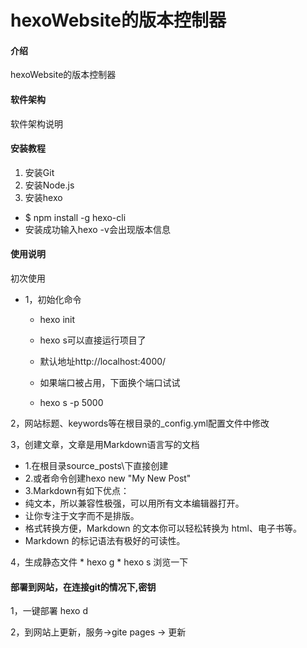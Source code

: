 # hexoWebsite的版本控制器

#### 介绍
hexoWebsite的版本控制器

#### 软件架构
软件架构说明


#### 安装教程

1.  安装Git
2.  安装Node.js
3.  安装hexo
  * $ npm install -g hexo-cli
  * 安装成功输入hexo -v会出现版本信息

#### 使用说明
初次使用
* 1，初始化命令
  * hexo init

  * hexo s可以直接运行项目了
  * 默认地址http://localhost:4000/
  * 如果端口被占用，下面换个端口试试
  * hexo s -p 5000

2，网站标题、keywords等在根目录的_config.yml配置文件中修改

3，创建文章，文章是用Markdown语言写的文档
  * 1.在根目录source\_posts\下直接创建
  * 2.或者命令创建hexo new "My New Post"  
  * 3.Markdown有如下优点：
  * 纯文本，所以兼容性极强，可以用所有文本编辑器打开。
  * 让你专注于文字而不是排版。
  * 格式转换方便，Markdown 的文本你可以轻松转换为 html、电子书等。
  * Markdown 的标记语法有极好的可读性。

4，生成静态文件
    * hexo g
	* hexo s 浏览一下

#### 部署到网站，在连接git的情况下,密钥
  1，一键部署 hexo d
  
  2，到网站上更新，服务->gite pages -> 更新




